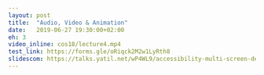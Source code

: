 ```yaml
---
layout: post
title:  "Audio, Video & Animation"
date:   2019-06-27 19:30:00+02:00
eh: 3
video_inline: cos18/lecture4.mp4
test_link: https://forms.gle/oRiqck2M2w1LyRth8
slidescom: https://talks.yatil.net/wP4WL9/accessibility-multi-screen-design-audio-video-animation
---
```

